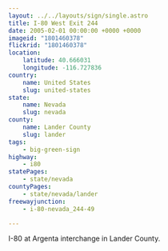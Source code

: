 ```yaml
---
layout: ../../layouts/sign/single.astro
title: I-80 West Exit 244
date: 2005-02-01 00:00:00 +0000 +0000
imageid: "1801460378"
flickrid: "1801460378"
location:
    latitude: 40.666031
    longitude: -116.727836
country:
    name: United States
    slug: united-states
state:
    name: Nevada
    slug: nevada
county:
    name: Lander County
    slug: lander
tags:
    - big-green-sign
highway:
    - i80
statePages:
    - state/nevada
countyPages:
    - state/nevada/lander
freewayjunction:
    - i-80-nevada_244-49

---
```

I-80 at Argenta interchange in Lander County.